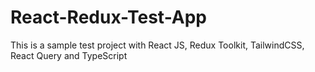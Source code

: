 # React-Redux-Test-App
This is a sample test project with React JS, Redux Toolkit, TailwindCSS, React Query and TypeScript
